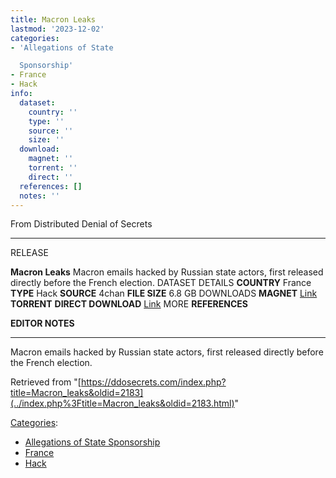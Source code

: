 ```yaml
---
title: Macron Leaks
lastmod: '2023-12-02'
categories:
- 'Allegations of State

  Sponsorship'
- France
- Hack
info:
  dataset:
    country: ''
    type: ''
    source: ''
    size: ''
  download:
    magnet: ''
    torrent: ''
    direct: ''
  references: []
  notes: ''
---
```




From Distributed Denial of Secrets

---
RELEASE

**Macron Leaks**
Macron emails hacked by Russian state actors, first released directly before the French election.
DATASET DETAILS
**COUNTRY** France
**TYPE** Hack
**SOURCE** 4chan
**FILE SIZE** 6.8 GB
DOWNLOADS
**MAGNET** [Link](magnet:?xt=urn:btih:7e9794cec197e9e0a0f8f9a709dfc3d064955562&tr=udp://tracker.leechers-paradise.org:6969&tr=udp://zer0day.ch:1337&tr=udp://open.demonii.com:1337&tr=udp://tracker.coppersurfer.tk:6969&tr=udp://exodus.desync.com:6969)
**TORRENT**
**DIRECT DOWNLOAD** [Link](https://data.ddosecrets.com/Macron%20leaks/)
MORE
**REFERENCES**

**EDITOR NOTES**

---

Macron emails hacked by Russian state actors, first released directly
before the French election.

Retrieved from
"[https://ddosecrets.com/index.php?title=Macron_leaks&oldid=2183](../index.php%3Ftitle=Macron_leaks&oldid=2183.html)"

[Categories](./Special:Categories.html "Special:Categories"):

- [Allegations of State
Sponsorship](./Category:Allegations_of_State_Sponsorship.html "Category:Allegations of State Sponsorship")
- [France](./Category:France.html "Category:France")
- [Hack](./Category:Hack.html "Category:Hack")
